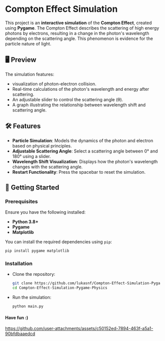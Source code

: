# Compton Effect Simulation

This project is an **interactive simulation** of the **Compton Effect**, created using **Pygame**. The Compton Effect describes the scattering of high energy photons by electrons, resulting in a change in the photon's wavelength depending on the scattering angle. This phenomenon is evidence for the particle nature of 
light.

## 🖥️ Preview

The simulation features:
- visualization of photon-electron collision.
- Real-time calculations of the photon's wavelength and energy after scattering.
- An adjustable slider to control the scattering angle (θ).
- A graph illustrating the relationship between wavelength shift and scattering angle.

## 🛠️ Features

- **Particle Simulation**: Models the dynamics of the photon and electron based on physical principles.
- **Adjustable Scattering Angle**: Select a scattering angle between 0° and 180° using a slider.
- **Wavelength Shift Visualization**: Displays how the photon's wavelength changes with the scattering angle.
- **Restart Functionality**: Press the spacebar to reset the simulation.

## 🚀 Getting Started

### Prerequisites
Ensure you have the following installed:
- **Python 3.8+**
- **Pygame**
- **Matplotlib**

You can install the required dependencies using `pip`:
```bash 
pip install pygame matplotlib
```

### Installation
- Clone the repository:
   ```bash
   git clone https://github.com/lukasnf/Compton-Effect-Simulation-Pygame-Physics.git
   cd Compton-Effect-Simulation-Pygame-Physics
   ```
- Run the simulation:
    ```bash
    python main.py
    ```

#### Have fun :)








https://github.com/user-attachments/assets/c50152ed-7894-463f-a5a1-90bfdbaaedcd

